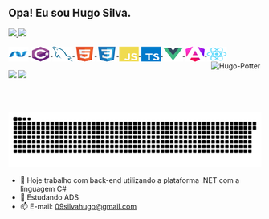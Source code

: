 ## Opa! Eu sou Hugo Silva.

 <div>
  <a href="https://github.com/Hugo-BSilva">
  <img height="180em" src="https://github-readme-stats.vercel.app/api?username=Hugo-BSilva&show_icons=true&theme=tokyonight&include_all_commits=true&count_private=true"/>
  <img height="180em" src="https://github-readme-stats.vercel.app/api/top-langs/?username=Hugo-BSilva&layout=compact&langs_count=7&theme=tokyonight"/>
</div>
<div style="display: inline_block"><br>
 
 <!-- Backend -->
  <img align="center" alt="Hugo-DotNet" height="30" width="40" src="https://raw.githubusercontent.com/devicons/devicon/master/icons/dot-net/dot-net-original.svg">
  <img align="center" alt="Rafa-Csharp" height="30" width="40" src="https://raw.githubusercontent.com/devicons/devicon/master/icons/csharp/csharp-original.svg">
  
 <!-- Banco -->
  <img align="center" alt="Hugo-SQL" height="30" width="40" src="https://raw.githubusercontent.com/devicons/devicon/master/icons/mysql/mysql-original.svg">
  
 <!-- Frontend -->
  <img align="center" alt="Hugo-HTML" height="30" width="40" src="https://raw.githubusercontent.com/devicons/devicon/master/icons/html5/html5-original.svg">
  <img align="center" alt="Hugo-CSS" height="30" width="40" src="https://raw.githubusercontent.com/devicons/devicon/master/icons/css3/css3-original.svg">
  <img align="center" alt="Hugo-Js" height="30" width="40" src="https://raw.githubusercontent.com/devicons/devicon/master/icons/javascript/javascript-plain.svg">
  <img align="center" alt="Hugo-Ts" height="30" width="40" src="https://raw.githubusercontent.com/devicons/devicon/master/icons/typescript/typescript-plain.svg">  
  <img align="center" alt="Hugo-Vue" height="30" width="40" src="https://raw.githubusercontent.com/devicons/devicon/master/icons/vuejs/vuejs-original.svg">
  <img align="center" alt="Hugo-Angular" height="30" width="40" src="https://raw.githubusercontent.com/devicons/devicon/master/icons/angular/angular-original.svg">  
  <img align="center" alt="Hugo-React" height="30" width="40" src="https://raw.githubusercontent.com/devicons/devicon/master/icons/react/react-original.svg">

 <!-- HP -->
  <img align="right" height="100" width="100" alt="Hugo-Potter" src="https://i.picasion.com/pic91/1948d5cd1dad30ca78555be95f15000f.gif">
</div><br>
 
 <div> 
  <a href = "mailto:09silvahugo@gmail.com"><img src="https://img.shields.io/badge/-Gmail-%23333?style=for-the-badge&logo=gmail&logoColor=white" target="_blank"></a>
  <a href="https://www.linkedin.com/in/hugo-barbosa-a3b40a157/" target="_blank"><img src="https://img.shields.io/badge/-LinkedIn-%230077B5?style=for-the-badge&logo=linkedin&logoColor=white" target="_blank"></a> 
 
  ![Snake animation](https://github.com/Hugo-BSilva/Hugo-BSilva/blob/output/github-contribution-grid-snake.svg)
</div>
 
 - 🔭 Hoje trabalho com back-end utilizando a plataforma .NET com a linguagem C#
- 🌱 Estudando ADS
- 📫 E-mail: 09silvahugo@gmail.com
